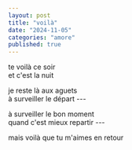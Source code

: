 ```yaml
---
layout: post
title: "voilà"
date: "2024-11-05"
categories: "amore"
published: true
---
```


te voilà ce soir  
et c'est la nuit  

je reste là aux aguets  
à surveiller le départ ---  

à surveiller le bon moment  
quand c'est mieux repartir  ---  

mais voilà que tu m'aimes en retour  

